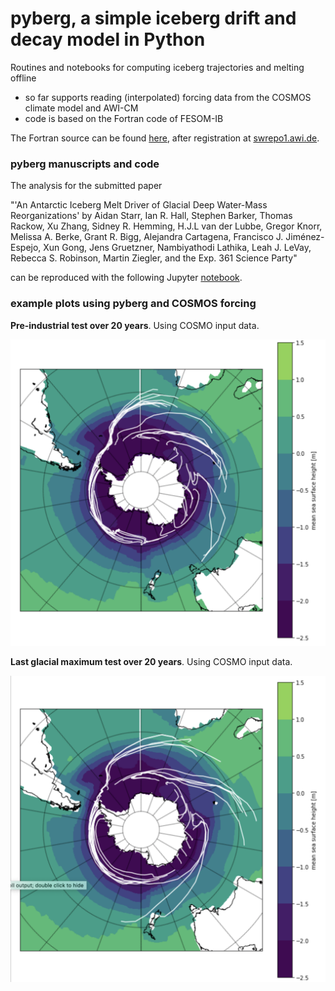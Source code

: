 # pyberg, a simple iceberg drift and decay model in Python
Routines and notebooks for computing iceberg trajectories and melting offline

- so far supports reading (interpolated) forcing data from the COSMOS climate model and AWI-CM
- code is based on the Fortran code of FESOM-IB

The Fortran source can be found [here](https://swrepo1.awi.de/scm/viewvc.php/trunk/src/?root=fesom-ib), after registration at [swrepo1.awi.de](https://swrepo1.awi.de).

### pyberg manuscripts and code

The analysis for the submitted paper 

"'An Antarctic Iceberg Melt Driver of Glacial Deep Water-Mass Reorganizations' by
Aidan Starr, Ian R. Hall, Stephen Barker, Thomas Rackow, Xu Zhang, Sidney R. Hemming,
H.J.L van der Lubbe, Gregor Knorr, Melissa A. Berke, Grant R. Bigg, Alejandra Cartagena,
Francisco J. Jiménez-Espejo, Xun Gong, Jens Gruetzner, Nambiyathodi Lathika, Leah J.
LeVay, Rebecca S. Robinson, Martin Ziegler, and the Exp. 361 Science Party" 

can be reproduced with the following Jupyter [notebook](pyberg_SouthernOceanLead_saveSST_MELT_TRAJ.ipynb).

### example plots using pyberg and COSMOS forcing

**Pre-industrial test over 20 years**. Using COSMO input data.

![Pre-industrial case PI](./PI_toXun.png)

**Last glacial maximum test over 20 years**. Using COSMO input data.

![Last glacial maximum test LGM](./LGM_toXun.png)
